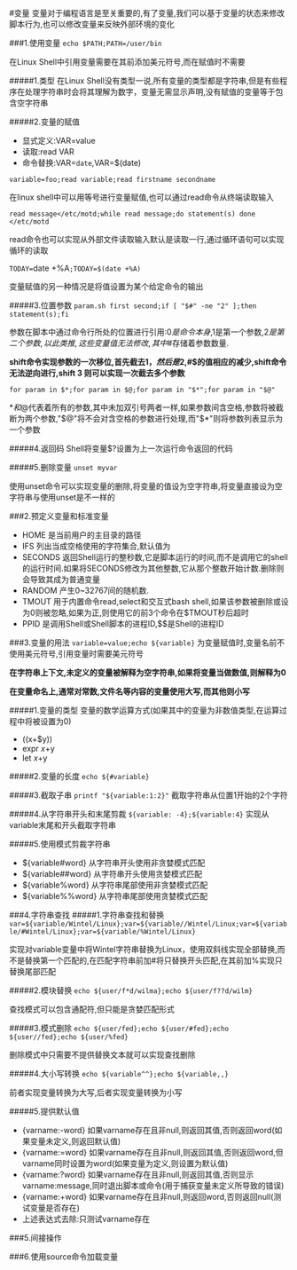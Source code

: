 #变量
变量对于编程语言是至关重要的,有了变量,我们可以基于变量的状态来修改脚本行为,也可以修改变量来反映外部环境的变化


###1.使用变量
`echo $PATH;PATH=/user/bin`

在Linux Shell中引用变量需要在其前添加美元符号,而在赋值时不需要

#####1.类型
在Linux Shell没有类型一说,所有变量的类型都是字符串,但是有些程序在处理字符串时会将其理解为数字，变量无需显示声明,没有赋值的变量等于包含空字符串

#####2.变量的赋值
+ 显式定义:VAR=value
+ 读取:read VAR
+ 命令替换:VAR=`date`,VAR=$(date)

`variable=foo;read variable;read firstname secondname`

在linux shell中可以用等号进行变量赋值,也可以通过read命令从终端读取输入

`read message</etc/motd;while read message;do statement(s) done </etc/motd`

read命令也可以实现从外部文件读取输入默认是读取一行,通过循环语句可以实现循环的读取

`TODAY=`date +%A`;TODAY=$(date +%A)`

变量赋值的另一种情况是将值设置为某个给定命令的输出

#####3.位置参数
`param.sh first second;if [ "$#" -ne "2" ];then statement(s);fi`

参数在脚本中通过命令行所处的位置进行引用:$0是命令本身,$1是第一个参数,$2是第二个参数,以此类推,这些变量值无法修改,其中$#存储着参数数量.

__shift命令实现参数的一次移位,首先截去$1，然后是$2,#$的值相应的减少,shift命令无法逆向进行,shift 3 则可以实现一次截去多个参数__

`for param in $*;for param in $@;for param in "$*";for param in "$@"`

$*和$@代表着所有的参数,其中未加双引号两者一样,如果参数间含空格,参数将被截断为两个参数,"$@"将不会对含空格的参数进行处理,而"$*"则将参数列表显示为一个参数

#####4.返回码
Shell将变量$?设置为上一次运行命令返回的代码

#####5.删除变量
`unset myvar`

使用unset命令可以实现变量的删除,将变量的值设为空字符串,将变量直接设为空字符串与使用unset是不一样的

###2.预定义变量和标准变量
+ HOME 是当前用户的主目录的路径
+ IFS 列出当成空格使用的字符集合,默认值为<space><tab><newline>
+ SECONDS 返回Shell运行的整秒数,它是脚本运行的时间,而不是调用它的shell的运行时间.如果将SECONDS修改为其他整数,它从那个整数开始计数.删除则会导致其成为普通变量
+ RANDOM 产生0~32767间的随机数.
+ TMOUT 用于内置命令read,select和交互式bash shell,如果该参数被删除或设为0则被忽略,如果为正,则使用它的前3个命令在$TMOUT秒后超时
+ PPID 是调用Shell或Shell脚本的进程ID,$$是Shell的进程ID


###3.变量的用法
`variable=value;echo ${variable}`
为变量赋值时,变量名前不使用美元符号,引用变量时需要美元符号

__在字符串上下文,未定义的变量被解释为空字符串,如果将变量当做数值,则解释为0__

__在变量命名上,通常对常数,文件名等内容的变量使用大写,而其他则小写__


#####1.变量的类型
变量的数学运算方式(如果其中的变量为非数值类型,在运算过程中将被设置为0)
+ $(($x+$y))
+ expr $x+$y
+ let $x+$y

#####2.变量的长度
`echo ${#variable}`

#####3.截取子串
`printf "${variable:1:2}"`
截取字符串从位置1开始的2个字符

#####4.从字符串开头和末尾剪裁
`${variable: -4};${variable:4}`
实现从variable末尾和开头截取字符串

#####5.使用模式剪裁字符串

+ ${variable#word} 从字符串开头使用非贪婪模式匹配
+ ${variable##word} 从字符串开头使用贪婪模式匹配
+ ${variable%word} 从字符串尾部使用非贪婪模式匹配
+ ${variable%%word} 从字符串尾部使用贪婪模式匹配

###4.字符串查找
#####1.字符串查找和替换
`var=${variable/Wintel/Linux};var=${variable//Wintel/Linux;var=${variable/#Wintel/Linux};var=${variable/%Wintel/Linux}`

实现对variable变量中将Wintel字符串替换为Linux，使用双斜线实现全部替换,而不是替换第一个匹配的,在匹配字符串前加#将只替换开头匹配,在其前加%实现只替换尾部匹配

#####2.模块替换
`echo ${user/f*d/wilma};echo ${user/f??d/wilm}`

查找模式可以包含通配符,但只能是贪婪匹配形式

#####3.模式删除
`echo ${user/fed};echo ${user/#fed};echo ${user//fed};echo ${user/%fed}`

删除模式中只需要不提供替换文本就可以实现查找删除

#####4.大小写转换
`echo ${variable^^};echo ${variable,,}`

前者实现变量转换为大写,后者实现变量转换为小写

#####5.提供默认值
+ {varname:-word} 如果varname存在且非null,则返回其值,否则返回word(如果变量未定义,则返回默认值)
+ {varname:=word} 如果varname存在且非null,则返回其值,否则返回word,但varname同时设置为word(如果变量为定义,则设置为默认值)
+ {varname:?word} 如果varname存在且非null,则返回其值,否则显示varname:message,同时退出脚本或命令(用于捕获变量未定义所导致的错误)
+ {varname:+word} 如果varname存在且非null,则返回word,否则返回null(测试变量是否存在)
+ 上述表达式去除:只测试varname存在

###5.间接操作

###6.使用source命令加载变量

